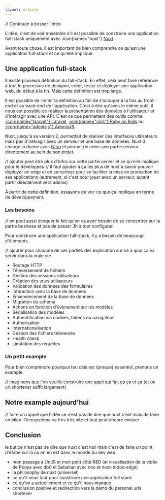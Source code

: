 ```yaml
---
layout: article
---
```


// Continuer à bosser l'intro

L'idée, c'est de voir ensemble s'il est possible de construire une application full-stack uniquement avec :icon{name="nuxt"} [Nuxt](https://nuxt.com).

Avant toute chose, il est important de bien comprendre ce qu'est une application full-stack et ce qu'elle implique.

## Une application full-stack

Il existe plusieurs définition du full-stack. En effet, cela peut faire référence à tout le processus de designer, créer, tester et déployer une application web, du début à la fin. Mais cette définition est trop large.

Il est possible de limiter la définition au fait de s'occuper à la fois au front-end et au back-end de l'application. C'est à dire qu'avec le même outil, il nous est possible de réaliser la présentation des données à l'utilisateur et d'intéragir avec une API. C'est ce que permettent des outils comme [:icon{name="laravel"} Laravel](https://laravel.com), [:icon{name="rails"} Ruby on Rails](https://rubyonrails.org/) ou [:icon{name="adonisjs"} AdonisJS](https://adonisjs.com).

Nuxt, jusqu'à sa version 2, permettait de réaliser des interfaces utilisateurs mais pas d'intéragir avec un serveur et une base de données. Nuxt 3 change la donne avec [Nitro](https://github.com/unjs/nitro) et permet de créer une partie serveur directement au sein de son projet.

// ajouter peut être plus d'infos sur cette partie server et ce qu'elle implique pour le développeu
// il faut ajouter à ça les plus de nuxt à savoir pouvoir déployer on edge et en serverless pour se faciliter la mise en production de ses applications (autrement, si c'est pour jouer avec un serveur, autant partir directement vers adonis)

À partir de cette définition, essayons de voir ce que ça implique en terme de développement.

### Les besoins

// on peut aussi évoquer le fait qu'on va avoir besoin de se concentrer sur la partie business et pas de passer 3h à tout configurer.

Pour construire une application full-stack, il y a besoin de beaucoup d'éléments.

// ajouter pour chacune de ces parties des explication sur ce à quoi ça va servir dans la vraie vie

- Routage HTTP
- Téléversement de fichiers
- Gestion des sessions utilisateurs
- Création des vues utilisateurs
- Validation des données des formulaires
- Intéraction avec la base de données
- Ensemencement de la base de données
- Migration du schéma
- Actions en fonction d'évènement sur les modèles
- Sérialisation des modèles
- Authentification via cookies, tokens ou navigateur
- Authorisation
- Internationalisation
- Gestion des fichiers téléversés
- Health check
- Limitation des requêtes

### Un petit example

Pour bien comprendre pourquoi tou cela est (preque) essentiel, prenons un example.

// imaginons que l'on veuille construire une appli qui fait ça ça et ça (et un url shortener suffit largement)

## Notre example aujourd'hui

// faire un rappel que l'idée ce n'est pas de dire que nuxt c'est mais de faire un bilan. l'écosystème va très très vite et tout peut encore évoluer



## Conclusion

le but ce n'est pas de dire que nuxt c'est null mais c'est de faire un point d'étape sur là où on en est dans le monde du dev web



- mon passage à UnJS et mon petit côté R&D (et visualisation de la vidéo de Pooya avec db0 et Sebatian avec neo et nuxt-todos-edge)
- la philosophy de nuxt (universel)
- ce qu'il nous faut pour construire une application full stack
- ce qu'on a actuellement et ce qu'il nous manque
- conclusion positive et redirection vers la démo du personal urls shortener